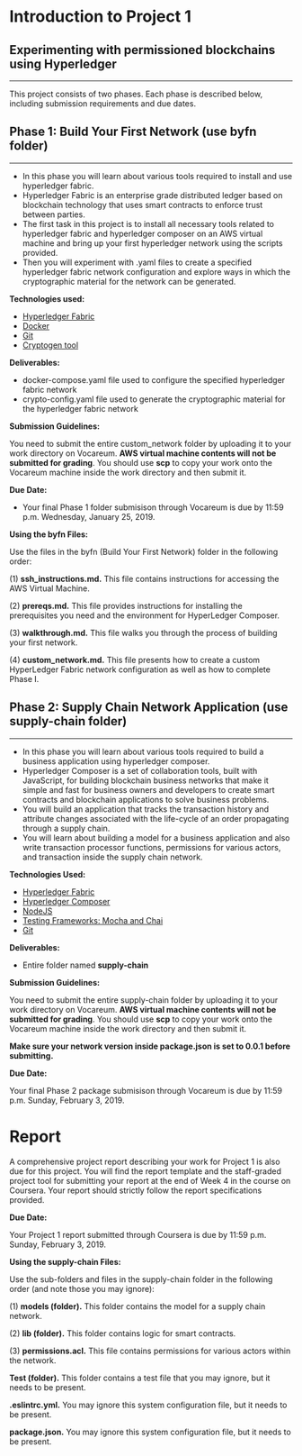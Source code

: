 # Introduction to Project 1 

## Experimenting with permissioned blockchains using Hyperledger
----------------------------------------------------------------

This project consists of two phases. Each phase is described below, including submission requirements and due dates.

## Phase 1: Build Your First Network (use byfn folder)
--------------------------------------

- In this phase you will learn about various tools required to install and use hyperledger fabric.
- Hyperledger Fabric is an enterprise grade distributed ledger based on blockchain technology that uses smart contracts to enforce trust between parties.
- The first task in this project is to install all necessary tools related to hyperledger fabric and hyperledger composer on an AWS virtual machine and bring up your first hyperledger network using the scripts provided.
- Then you will experiment with .yaml files to create a specified hyperledger fabric network configuration and explore ways in which the cryptographic material for the network can be generated.

**Technologies used:**

- [Hyperledger Fabric](https://hyperledger-fabric.readthedocs.io/en/release-1.3/)
- [Docker](https://docs.docker.com/)
- [Git](https://git-scm.com/docs)
- [Cryptogen tool](https://hyperledger-fabric.readthedocs.io/en/release-1.3/commands/cryptogen.html)


**Deliverables:**

- docker-compose.yaml file used to configure the specified hyperledger fabric network
- crypto-config.yaml file used to generate the cryptographic material for the hyperledger fabric network

**Submission Guidelines:**

You need to submit the entire custom_network folder by uploading it to your work directory on Vocareum. **AWS virtual machine contents will not be submitted for grading**. You should use **scp** to copy your work onto the Vocareum machine inside the work directory and then submit it. 

**Due Date:**

- Your final Phase 1 folder submisison through Vocareum is due by 11:59 p.m. Wednesday, January 25, 2019.


**Using the byfn Files:**
 
 Use the files in the byfn (Build Your First Network) folder in the following order:
 
 (1) **ssh_instructions.md.**  This file contains instructions for accessing the AWS Virtual Machine.
 
 (2) **prereqs.md.**  This file provides instructions for installing the prerequisites you need and the environment for HyperLedger Composer.
 
 (3) **walkthrough.md.**  This file walks you through the process of building your first network.
 
 (4) **custom_network.md.**  This file presents how to create a custom HyperLedger Fabric network configuration as well as how to complete Phase I.
 
 

## Phase 2: Supply Chain Network Application (use supply-chain folder)
--------------------------------------

- In this phase you will learn about various tools required to build a business application using hyperledger composer.
- Hyperledger Composer is a set of collaboration tools, built with JavaScript, for building blockchain business networks that make it simple and fast for business owners and developers to create smart contracts and blockchain applications to solve business problems.
- You will build an application that tracks the transaction history and attribute changes associated with the life-cycle of an order propagating through a supply chain.
- You will learn about building a model for a business application and also write transaction processor functions, permissions for various actors, and transaction inside the supply chain network.

**Technologies Used:**

- [Hyperledger Fabric](https://hyperledger-fabric.readthedocs.io/en/release-1.3/)
- [Hyperledger Composer](https://hyperledger.github.io/composer/latest/introduction/introduction.html)
- [NodeJS](https://nodejs.org/en/docs/)
- [Testing Frameworks: Mocha and Chai]()
- [Git](https://git-scm.com/docs) 


**Deliverables:**

- Entire folder named **supply-chain**

**Submission Guidelines:**

You need to submit the entire supply-chain folder by uploading it to your work directory on Vocareum. **AWS virtual machine contents will not be submitted for grading**. You should use **scp** to copy your work onto the Vocareum machine inside the work directory and then submit it.

**Make sure your network version inside package.json is set to 0.0.1 before submitting.**

**Due Date:**

Your final Phase 2 package submisison through Vocareum is due by 11:59 p.m. Sunday, February 3, 2019.

# Report

A comprehensive project report describing your work for Project 1 is also due for this project. You will find the report template and the staff-graded project tool for submitting your report at the end of Week 4 in the course on Coursera. Your report should strictly follow the report specifications provided.

**Due Date:**

Your Project 1 report submitted through Coursera is due by 11:59 p.m. Sunday, February 3, 2019.

**Using the supply-chain Files:**

Use the sub-folders and files in the supply-chain folder in the following order (and note those you may ignore):

(1) **models (folder).**  This folder contains the model for a supply chain network.

(2) **lib (folder).**  This folder contains logic for smart contracts.

(3) **permissions.acl.** This file contains permissions for various actors within the network.

**Test (folder).**  This folder contains a test file that you may ignore, but it needs to be present.

**.eslintrc.yml.**  You may ignore this system configuration file, but it needs to be present.

**package.json.**  You may ignore this system configuration file, but it needs to be present.






